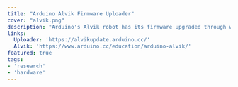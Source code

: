 ```yaml
---
title: "Arduino Alvik Firmware Uploader"
cover: "alvik.png"
description: "Arduino's Alvik robot has its firmware upgraded through web serial on a website I developed for Arduino.."
links:
  Uploader: 'https://alvikupdate.arduino.cc/'
  Alvik: 'https://www.arduino.cc/education/arduino-alvik/'
featured: true
tags:
- 'research'
- 'hardware'
---
```

